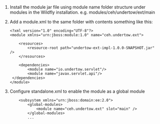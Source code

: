 1. Install the module jar file using module name folder structure under modules in the Wildfly installation.  e.g. modules/ceh/undertow/ext/main

2. Add a module.xml to the same folder with contents something like this:

    ```
    <?xml version="1.0" encoding="UTF-8"?>
    <module xmlns="urn:jboss:module:1.0" name="ceh.undertow.ext">

        <resources>
            <resource-root path="undertow-ext-impl-1.0.0-SNAPSHOT.jar" />
        </resources>

        <dependencies>
            <module name="io.undertow.servlet"/>
            <module name="javax.servlet.api"/>
     </dependencies>
    </module>
    ```

3. Configure standalone.xml to enable the module as a global module
    ```
        <subsystem xmlns="urn:jboss:domain:ee:2.0">
            <global-modules>
                <module name="ceh.undertow.ext" slot="main" />
            </global-modules>
            ...
    ```
